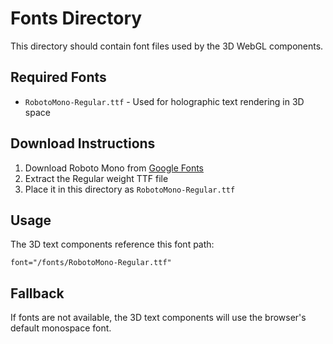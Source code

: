 # Fonts Directory

This directory should contain font files used by the 3D WebGL components.

## Required Fonts

- `RobotoMono-Regular.ttf` - Used for holographic text rendering in 3D space

## Download Instructions

1. Download Roboto Mono from [Google Fonts](https://fonts.google.com/specimen/Roboto+Mono)
2. Extract the Regular weight TTF file
3. Place it in this directory as `RobotoMono-Regular.ttf`

## Usage

The 3D text components reference this font path:
```
font="/fonts/RobotoMono-Regular.ttf"
```

## Fallback

If fonts are not available, the 3D text components will use the browser's default monospace font.